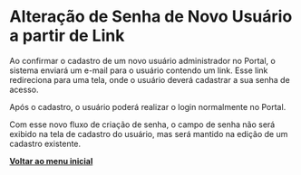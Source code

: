 # Alteração de Senha de Novo Usuário a partir de Link

Ao confirmar o cadastro de um novo usuário administrador no Portal, o sistema enviará um e-mail para o usuário contendo um link. Esse link redireciona para uma tela, onde o usuário deverá cadastrar a sua senha de acesso.&#x20;

Após o cadastro, o usuário poderá realizar o login normalmente no Portal.

Com esse novo fluxo de criação de senha, o campo de senha não será exibido na tela de cadastro do usuário, mas será mantido na edição de um cadastro existente.



[**Voltar ao menu inicial**](./)
